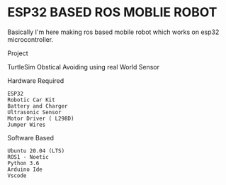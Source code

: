 # ESP32 BASED ROS MOBLIE ROBOT

Basically I'm here making ros based mobile robot which works on esp32 microcontroller.

Project

  TurtleSim Obstical Avoiding using real World Sensor

Hardware Required

    ESP32
    Robotic Car Kit
    Battery and Charger
    Ultrasonic Sensor
    Motor Driver ( L298D)
    Jumper Wires

Software Based

    Ubuntu 20.04 (LTS)
    ROS1 - Noetic
    Python 3.6
    Arduino Ide
    Vscode


